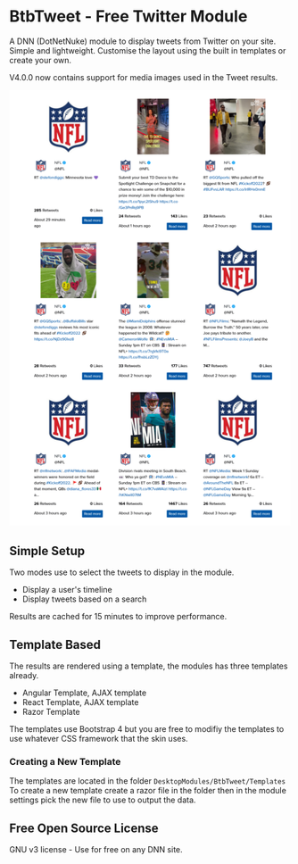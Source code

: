 # BtbTweet - Free Twitter Module

A DNN (DotNetNuke) module to display tweets from Twitter on your site. Simple and lightweight. Customise the layout using the built in templates or create your own.

V4.0.0 now contains support for media images used in the Tweet results.

![Example template](./wiki_image/example_template.png)

## Simple Setup

Two modes use to select the tweets to display in the module.
* Display a user's timeline
* Display tweets based on a search

Results are cached for 15 minutes to improve performance.

## Template Based
The results are rendered using a template, the modules has three templates already.

* Angular Template, AJAX template
* React Template, AJAX template
* Razor Template

The templates use Bootstrap 4 but you are free to modifiy the templates to use whatever CSS framework that the skin uses.

### Creating a New Template

The templates are located in the folder `DesktopModules/BtbTweet/Templates`
To create a new template create a razor file in the folder then in the module settings pick the new file to use to output the data.
## Free Open Source License

GNU v3 license - Use for free on any DNN site.
